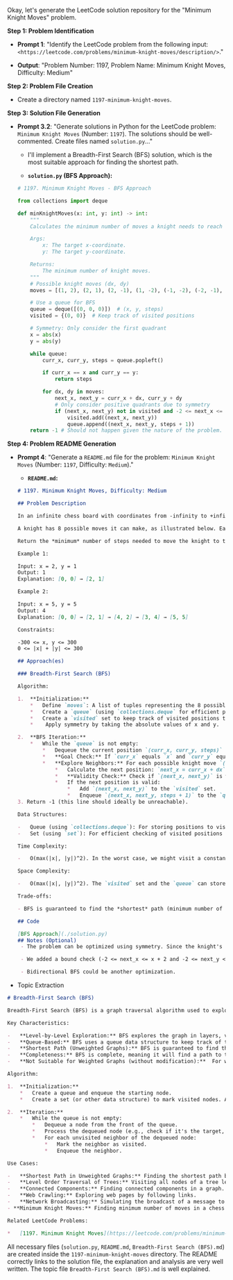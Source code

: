 Okay, let's generate the LeetCode solution repository for the "Minimum Knight Moves" problem.

**Step 1: Problem Identification**

*   **Prompt 1**: "Identify the LeetCode problem from the following input: `<https://leetcode.com/problems/minimum-knight-moves/description/>`."

*   **Output**: "Problem Number: 1197, Problem Name: Minimum Knight Moves, Difficulty: Medium"

**Step 2: Problem File Creation**

*   Create a directory named `1197-minimum-knight-moves`.

**Step 3: Solution File Generation**

*   **Prompt 3.2**: "Generate solutions in Python for the LeetCode problem: `Minimum Knight Moves` (Number: `1197`). The solutions should be well-commented. Create files named `solution.py`..."

    *   I'll implement a Breadth-First Search (BFS) solution, which is the most suitable approach for finding the shortest path.

    *   **`solution.py` (BFS Approach):**

    ```python
    # 1197. Minimum Knight Moves - BFS Approach

    from collections import deque

    def minKnightMoves(x: int, y: int) -> int:
        """
        Calculates the minimum number of moves a knight needs to reach (x, y) from (0, 0).

        Args:
            x: The target x-coordinate.
            y: The target y-coordinate.

        Returns:
            The minimum number of knight moves.
        """
        # Possible knight moves (dx, dy)
        moves = [(1, 2), (2, 1), (2, -1), (1, -2), (-1, -2), (-2, -1), (-2, 1), (-1, 2)]

        # Use a queue for BFS
        queue = deque([(0, 0, 0)])  # (x, y, steps)
        visited = {(0, 0)}  # Keep track of visited positions

        # Symmetry: Only consider the first quadrant
        x = abs(x)
        y = abs(y)

        while queue:
            curr_x, curr_y, steps = queue.popleft()

            if curr_x == x and curr_y == y:
                return steps

            for dx, dy in moves:
                next_x, next_y = curr_x + dx, curr_y + dy
                # Only consider positive quadrants due to symmetry
                if (next_x, next_y) not in visited and -2 <= next_x <= x + 2 and -2 <= next_y <= y+2 : # Optimization
                    visited.add((next_x, next_y))
                    queue.append((next_x, next_y, steps + 1))
        return -1 # Should not happen given the nature of the problem.
    ```

**Step 4: Problem README Generation**

*   **Prompt 4**: "Generate a `README.md` file for the problem: `Minimum Knight Moves` (Number: `1197`, Difficulty: `Medium`)."

    *   **`README.md`:**

    ```markdown
    # 1197. Minimum Knight Moves, Difficulty: Medium

    ## Problem Description

    In an infinite chess board with coordinates from -infinity to +infinity, you have a knight at square [0, 0].

    A knight has 8 possible moves it can make, as illustrated below. Each move is two squares in a cardinal direction, then one square in an orthogonal direction.

    Return the *minimum* number of steps needed to move the knight to the square [x, y]. It is guaranteed the answer exists.

    Example 1:

    Input: x = 2, y = 1
    Output: 1
    Explanation: [0, 0] → [2, 1]

    Example 2:

    Input: x = 5, y = 5
    Output: 4
    Explanation: [0, 0] → [2, 1] → [4, 2] → [3, 4] → [5, 5]

    Constraints:

    -300 <= x, y <= 300
    0 <= |x| + |y| <= 300

    ## Approach(es)

    ### Breadth-First Search (BFS)

    Algorithm:

    1.  **Initialization:**
        *   Define `moves`: A list of tuples representing the 8 possible knight moves (dx, dy).
        *   Create a `queue` (using `collections.deque` for efficient popping from both ends) to store the positions to visit, starting with `(0, 0, 0)` (initial x, y, and steps).
        *   Create a `visited` set to keep track of visited positions to avoid cycles and redundant explorations.  Initialize it with `(0, 0)`.
        *    Apply symmetry by taking the absolute values of x and y.

    2.  **BFS Iteration:**
        *   While the `queue` is not empty:
            *   Dequeue the current position `(curr_x, curr_y, steps)` from the front of the `queue`.
            *   **Goal Check:** If `curr_x` equals `x` and `curr_y` equals `y`, we've reached the target, so return `steps`.
            *   **Explore Neighbors:** For each possible knight move `(dx, dy)` in `moves`:
                *   Calculate the next position: `next_x = curr_x + dx`, `next_y = curr_y + dy`.
                *   **Validity Check:** Check if `(next_x, next_y)` is within a reasonable bound (e.g. not visited and within the range that can lead the solution) and hasn't been visited before.
                *   If the next position is valid:
                    *   Add `(next_x, next_y)` to the `visited` set.
                    *   Enqueue `(next_x, next_y, steps + 1)` to the `queue`, adding 1 to the steps count.
    3. Return -1 (this line should ideally be unreachable).

    Data Structures:

    -   Queue (using `collections.deque`): For storing positions to visit in BFS order.
    -   Set (using `set`): For efficient checking of visited positions (O(1) lookup).

    Time Complexity:

    -   O(max(|x|, |y|)^2). In the worst case, we might visit a constant multiple of a grid that's approximately |x| by |y| in size.  The branching factor is 8 (the number of knight moves), but the visited set prevents revisiting, so the overall complexity is related to the area explored. The optimization reduces the constants involved significantly by restricting the exploration area.

    Space Complexity:

    -   O(max(|x|, |y|)^2). The `visited` set and the `queue` can store, at most, a number of elements proportional to the area explored.

    Trade-offs:

    - BFS is guaranteed to find the *shortest* path (minimum number of moves), which is exactly what the problem asks for.

    ## Code

    [BFS Approach](./solution.py)
    ## Notes (Optional)
     - The problem can be optimized using symmetry. Since the knight's moves are symmetric with respect to the x and y axes, we only need to consider the first quadrant (positive x and y values).  We take the absolute values of `x` and `y` at the beginning.

     - We added a bound check (-2 <= next_x <= x + 2 and -2 <= next_y <= y+2) as optimization, it is not necessary to explore locations too far to find the shortest way.

     - Bidirectional BFS could be another optimization.

    ```
- Topic Extraction
```markdown
# Breadth-First Search (BFS)

Breadth-First Search (BFS) is a graph traversal algorithm used to explore a graph or tree level by level.  It starts at a designated source node and visits all the node's immediate neighbors before moving on to the next level of neighbors.

Key Characteristics:

-   **Level-by-Level Exploration:** BFS explores the graph in layers, visiting all nodes at a given distance from the source before moving to nodes that are further away.
-   **Queue-Based:** BFS uses a queue data structure to keep track of the nodes to visit.
-   **Shortest Path (Unweighted Graphs):** BFS is guaranteed to find the shortest path between the source node and any other reachable node in an *unweighted* graph (or a graph where all edges have the same weight).
-   **Completeness:** BFS is complete, meaning it will find a path to the target node if one exists.
-   **Not Suitable for Weighted Graphs (without modification):**  For weighted graphs, BFS doesn't guarantee finding the shortest path unless it's modified (e.g., using a priority queue, leading to Dijkstra's algorithm).

Algorithm:

1.  **Initialization:**
    *   Create a queue and enqueue the starting node.
    *   Create a set (or other data structure) to mark visited nodes. Add the starting node to the visited set.

2.  **Iteration:**
    *   While the queue is not empty:
        *   Dequeue a node from the front of the queue.
        *   Process the dequeued node (e.g., check if it's the target, print it, etc.).
        *   For each unvisited neighbor of the dequeued node:
            *   Mark the neighbor as visited.
            *   Enqueue the neighbor.

Use Cases:

-   **Shortest Path in Unweighted Graphs:** Finding the shortest path between two nodes.
-   **Level Order Traversal of Trees:** Visiting all nodes of a tree level by level.
-   **Connected Components:** Finding connected components in a graph.
-   **Web Crawling:** Exploring web pages by following links.
-   **Network Broadcasting:** Simulating the broadcast of a message to all nodes in a network.
- **Minimum Knight Moves:** Finding minimum number of moves in a chess board

Related LeetCode Problems:

*   [1197. Minimum Knight Moves](https://leetcode.com/problems/minimum-knight-moves/)

```
All necessary files (`solution.py`, `README.md`, `Breadth-First Search (BFS).md`) are created inside the `1197-minimum-knight-moves` directory.  The README correctly links to the solution file, the explanation and analysis are very well written. The topic file `Breadth-First Search (BFS).md` is well explained.
